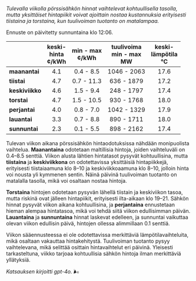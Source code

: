 *Tulevalla viikolla pörssisähkön hinnat vaihtelevat kohtuullisella tasolla, mutta yksittäiset hintapiikit voivat ajoittain nostaa kustannuksia erityisesti tiistaina ja torstaina, kun tuulivoiman tuotanto on matalampaa.*

Ennuste on päivitetty sunnuntaina klo 12:06.

|               | keski-<br>hinta<br>¢/kWh | min - max<br>¢/kWh | tuulivoima<br>min - max<br>MW | keski-<br>lämpötila<br>°C |
|:-------------|:----------------:|:----------------:|:-------------:|:-------------:|
| **maanantai** | 4.1 | 0.4 - 8.5 | 1046 - 2063 | 17.6 |
| **tiistai** | 4.7 | 0.7 - 11.3 | 636 - 1879 | 17.2 |
| **keskiviikko** | 4.6 | 1.5 - 9.4 | 248 - 1797 | 17.4 |
| **torstai** | 4.7 | 1.5 - 10.5 | 930 - 1768 | 18.0 |
| **perjantai** | 4.0 | 0.8 - 7.0 | 1042 - 1329 | 17.9 |
| **lauantai** | 3.3 | 0.7 - 8.8 | 890 - 1711 | 18.0 |
| **sunnuntai** | 2.3 | 0.1 - 5.5 | 898 - 2162 | 17.4 |

Tulevan viikon aikana pörssisähkön hintaodotuksissa nähdään monipuolista vaihtelua. **Maanantaina** odotetaan maltillisia hintoja, joiden vaihteluväli on 0.4–8.5 senttiä. Viikon alusta lähtien hintatasot pysyvät kohtuullisina, mutta **tiistaina** ja **keskiviikkona** on odotettavissa yksittäisiä hintapiikkejä, erityisesti tiistaiaamuna klo 8–10 ja keskiviikkoaamuna klo 8–10, jolloin hinta voi nousta yli kymmenen sentin. Näinä päivinä tuulivoiman tuotanto on matalalla tasolla, mikä voi osaltaan nostaa hintoja. 

**Torstaina** hintojen odotetaan pysyvän lähellä tiistain ja keskiviikon tasoa, mutta riskinä ovat jälleen hintapiikit, erityisesti ilta-aikaan klo 19–21. Sähkön hinnat pysyvät viikon aikana kohtuullisina, ja **perjantaina** ennustetaan hieman alempaa hintatasoa, mikä voi tehdä siitä viikon edullisimman päivän. **Lauantaina** ja **sunnuntaina** hinnat laskevat edelleen, ja sunnuntai vaikuttaa olevan viikon edullisin päivä, hintojen ollessa alimmillaan 0.1 senttiä.

Viikon sääennusteessa ei ole odotettavissa merkittäviä lämpötilavaihteluita, mikä osaltaan vakauttaa hintakehitystä. Tuulivoiman tuotanto pysyy vaihtelevana, mikä selittää osittain hintavaihtelut eri päivinä. Yleisesti tarkasteltuna, viikko tarjoaa kohtuullisia sähkön hintoja ilman merkittäviä yllätyksiä.

*Katsauksen kirjoitti gpt-4o.* 🌬️
